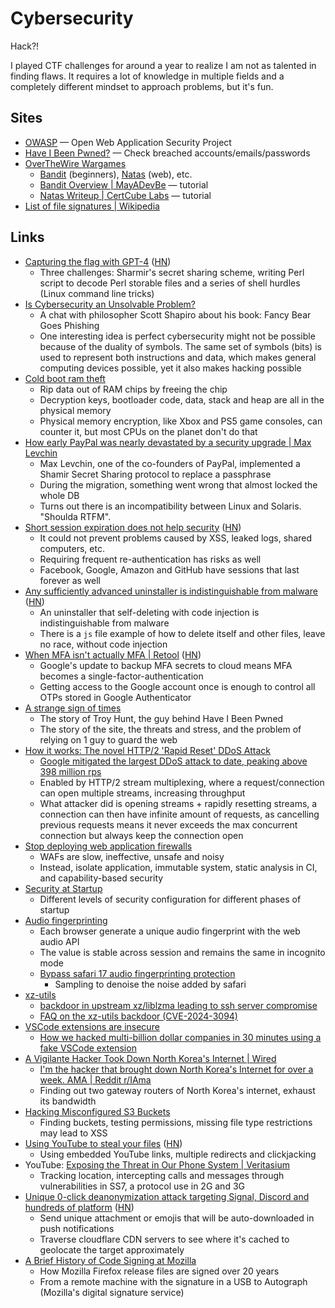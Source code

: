 # Cybersecurity

Hack?!

I played CTF challenges for around a year to realize I am not as talented in
finding flaws. It requires a lot of knowledge in multiple fields and a
completely different mindset to approach problems, but it's fun.

## Sites

- [OWASP](https://owasp.org/) — Open Web Application Security Project
- [Have I Been Pwned?](https://haveibeenpwned.com/) — Check breached
  accounts/emails/passwords
- [OverTheWire Wargames](https://overthewire.org/wargames/)
  - [Bandit](https://overthewire.org/wargames/bandit/) (beginners),
    [Natas](https://overthewire.org/wargames/natas/) (web), etc.
  - [Bandit Overview | MayADevBe](https://mayadevbe.me/posts/overthewire/bandit/overview/)
    — tutorial
  - [Natas Writeup | CertCube Labs](https://blog.certcube.com/overthewire-natas/)
    — tutorial
- [List of file signatures | Wikipedia](https://en.wikipedia.org/wiki/List_of_file_signatures)

## Links

- [Capturing the flag with GPT-4](https://micahflee.com/2023/04/capturing-the-flag-with-gpt-4/)
  ([HN](https://news.ycombinator.com/item?id=35683265))
  - Three challenges: Sharmir's secret sharing scheme, writing Perl script to
    decode Perl storable files and a series of shell hurdles (Linux command line
    tricks)
- [Is Cybersecurity an Unsolvable Problem?](https://arstechnica.com/features/2023/05/is-cybersecurity-an-unsolvable-problem/)
  - A chat with philosopher Scott Shapiro about his book: Fancy Bear Goes
    Phishing
  - One interesting idea is perfect cybersecurity might not be possible because
    of the duality of symbols. The same set of symbols (bits) is used to
    represent both instructions and data, which makes general computing devices
    possible, yet it also makes hacking possible
- [Cold boot ram theft](https://www.theregister.com/2023/06/09/cold_boot_ram_theft/)
  - Rip data out of RAM chips by freeing the chip
  - Decryption keys, bootloader code, data, stack and heap are all in the
    physical memory
  - Physical memory encryption, like Xbox and PS5 game consoles, can counter it,
    but most CPUs on the planet don't do that
- [How early PayPal was nearly devastated by a security upgrade | Max Levchin](https://max.levch.in/post/724289457144070144/shamir-secret-sharing-its-3am-paul-the-head-of)
  - Max Levchin, one of the co-founders of PayPal, implemented a Shamir Secret
    Sharing protocol to replace a passphrase
  - During the migration, something went wrong that almost locked the whole DB
  - Turns out there is an incompatibility between Linux and Solaris. "Shoulda
    RTFM".
- [Short session expiration does not help security](https://www.sjoerdlangkemper.nl/2023/08/16/session-timeout/)
  ([HN](https://news.ycombinator.com/item?id=37173339))
  - It could not prevent problems caused by XSS, leaked logs, shared computers,
    etc.
  - Requiring frequent re-authentication has risks as well
  - Facebook, Google, Amazon and GitHub have sessions that last forever as well
- [Any sufficiently advanced uninstaller is indistinguishable from malware](https://devblogs.microsoft.com/oldnewthing/20230911-00/?p=108749)
  ([HN](https://news.ycombinator.com/item?id=37491862))
  - An uninstaller that self-deleting with code injection is indistinguishable
    from malware
  - There is a `js` file example of how to delete itself and other files, leave
    no race, without code injection
- [When MFA isn't actually MFA | Retool](https://retool.com/blog/mfa-isnt-mfa/)
  ([HN](https://news.ycombinator.com/item?id=37500895))
  - Google's update to backup MFA secrets to cloud means MFA becomes a
    single-factor-authentication
  - Getting access to the Google account once is enough to control all OTPs
    stored in Google Authenticator
- [A strange sign of times](https://www.abc.net.au/news/2023-09-23/cybersecurity-troy-hunt-have-i-been-pwned-fighting-data-breaches/102803748)
  - The story of Troy Hunt, the guy behind Have I Been Pwned
  - The story of the site, the threats and stress, and the problem of relying on
    1 guy to guard the web
- [How it works: The novel HTTP/2 'Rapid Reset' DDoS Attack](https://cloud.google.com/blog/products/identity-security/how-it-works-the-novel-http2-rapid-reset-ddos-attack)
  - [Google mitigated the largest DDoS attack to date, peaking above 398 million rps](https://cloud.google.com/blog/products/identity-security/google-cloud-mitigated-largest-ddos-attack-peaking-above-398-million-rps)
  - Enabled by HTTP/2 stream multiplexing, where a request/connection can open
    multiple streams, increasing throughput
  - What attacker did is opening streams + rapidly resetting streams, a
    connection can then have infinite amount of requests, as cancelling previous
    requests means it never exceeds the max concurrent connection but always
    keep the connection open
- [Stop deploying web application firewalls](https://www.macchaffee.com/blog/2023/wafs/)
  - WAFs are slow, ineffective, unsafe and noisy
  - Instead, isolate application, immutable system, static analysis in CI, and
    capability-based security
- [Security at Startup](https://vadimkravcenko.com/shorts/security-at-startup/)
  - Different levels of security configuration for different phases of startup
- [Audio fingerprinting](https://fingerprint.com/blog/audio-fingerprinting/)
  - Each browser generate a unique audio fingerprint with the web audio API
  - The value is stable across session and remains the same in incognito mode
  - [Bypass safari 17 audio fingerprinting protection](https://fingerprint.com/blog/bypassing-safari-17-audio-fingerprinting-protection/)
    - Sampling to denoise the noise added by safari
- [xz-utils](https://news.ycombinator.com/item?id=39865810)
  - [backdoor in upstream xz/liblzma leading to ssh server compromise](https://www.openwall.com/lists/oss-security/2024/03/29/4)
  - [FAQ on the xz-utils backdoor (CVE-2024-3094)](https://gist.github.com/thesamesam/223949d5a074ebc3dce9ee78baad9e27)
- [VSCode extensions are insecure](https://www.baldurbjarnason.com/2024/vscode-extensions-are-insecure/)
  - [How we hacked multi-billion dollar companies in 30 minutes using a fake VSCode extension](https://medium.com/@amitassaraf/the-story-of-extensiontotal-how-we-hacked-the-vscode-marketplace-5c6e66a0e9d7)
- [A Vigilante Hacker Took Down North Korea's Internet | Wired](https://www.wired.com/story/p4x-north-korea-internet-hacker-identity-reveal/)
  - [I'm the hacker that brought down North Korea's Internet for over a week. AMA | Reddit r/IAma](https://www.reddit.com/r/IAmA/comments/1divlp3/im_the_hacker_that_brought_down_north_koreas/)
  - Finding out two gateway routers of North Korea's internet, exhaust its
    bandwidth
- [Hacking Misconfigured S3 Buckets](https://blog.intigriti.com/hacking-tools/hacking-misconfigured-aws-s3-buckets-a-complete-guide)
  - Finding buckets, testing permissions, missing file type restrictions may
    lead to XSS
- [Using YouTube to steal your files](https://lyra.horse/blog/2024/09/using-youtube-to-steal-your-files)
  ([HN](https://news.ycombinator.com/item?id=41608949))
  - Using embedded YouTube links, multiple redirects and clickjacking
- YouTube:
  [Exposing the Threat in Our Phone System | Veritasium](https://youtu.be/wVyu7NB7W6Y)
  - Tracking location, intercepting calls and messages through vulnerabilities
    in SS7, a protocol use in 2G and 3G
- [Unique 0-click deanonymization attack targeting Signal, Discord and hundreds of platform](https://gist.github.com/hackermondev/45a3cdfa52246f1d1201c1e8cdef6117)
  ([HN](https://news.ycombinator.com/item?id=42780816))
  - Send unique attachment or emojis that will be auto-downloaded in push
    notifications
  - Traverse cloudflare CDN servers to see where it's cached to geolocate the
    target approximately
- [A Brief History of Code Signing at Mozilla](https://hearsum.ca/posts/history-of-code-signing-at-mozilla/)
  - How Mozilla Firefox release files are signed over 20 years
  - From a remote machine with the signature in a USB to Autograph (Mozilla's
    digital signature service)
